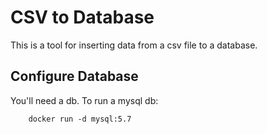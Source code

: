 # CSV to Database

This is a tool for inserting data from a csv file to a database.

## Configure Database

You'll need a db. To run a mysql db:

```
    docker run -d mysql:5.7
```